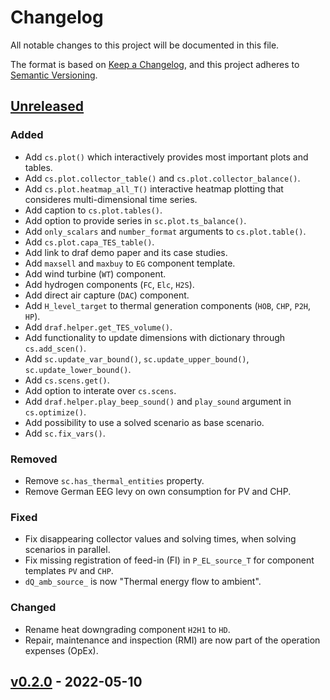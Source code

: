 # Changelog

All notable changes to this project will be documented in this file.

The format is based on [Keep a Changelog](https://keepachangelog.com/en/1.0.0/), and this project adheres to [Semantic Versioning](https://semver.org/spec/v2.0.0.html).

## [Unreleased]

### Added

- Add `cs.plot()` which interactively provides most important plots and tables.
- Add `cs.plot.collector_table()` and `cs.plot.collector_balance()`.
- Add `cs.plot.heatmap_all_T()` interactive heatmap plotting that consideres multi-dimensional time series.
- Add caption to `cs.plot.tables()`.
- Add option to provide series in `sc.plot.ts_balance()`.
- Add `only_scalars` and `number_format` arguments to `cs.plot.table()`.
- Add `cs.plot.capa_TES_table()`.
- Add link to draf demo paper and its case studies.
- Add `maxsell` and `maxbuy` to `EG` component template.
- Add wind turbine (`WT`) component.
- Add hydrogen components (`FC`, `Elc`, `H2S`).
- Add direct air capture (`DAC`) component.
- Add `H_level_target` to thermal generation components (`HOB`, `CHP`, `P2H`, `HP`).
- Add `draf.helper.get_TES_volume()`.
- Add functionality to update dimensions with dictionary through `cs.add_scen()`.
- Add `sc.update_var_bound()`, `sc.update_upper_bound()`, `sc.update_lower_bound()`.
- Add `cs.scens.get()`.
- Add option to interate over `cs.scens`.
- Add `draf.helper.play_beep_sound()` and `play_sound` argument in `cs.optimize()`.
- Add possibility to use a solved scenario as base scenario.
- Add `sc.fix_vars()`.

### Removed

- Remove `sc.has_thermal_entities` property.
- Remove German EEG levy on own consumption for PV and CHP.

### Fixed

- Fix disappearing collector values and solving times, when solving scenarios in parallel.
- Fix missing registration of feed-in (FI) in `P_EL_source_T` for component templates `PV` and `CHP`.
- `dQ_amb_source_` is now "Thermal energy flow to ambient".

### Changed

- Rename heat downgrading component `H2H1` to `HD`.
- Repair, maintenance and inspection (RMI) are now part of the operation expenses (OpEx). 

## [v0.2.0] - 2022-05-10

[Unreleased]: https://github.com/DrafProject/draf/compare/v0.2.0...HEAD
[v0.2.0]: https://github.com/DrafProject/draf/releases/tag/v0.2.0
